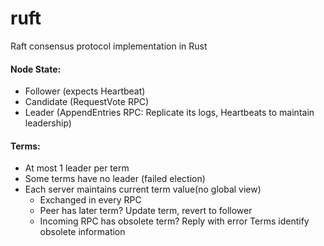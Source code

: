 # ruft
Raft consensus protocol implementation in Rust

#### Node State:
  - Follower (expects Heartbeat)
  - Candidate (RequestVote RPC)
  - Leader  (AppendEntries RPC: Replicate its logs, Heartbeats to maintain leadership)
 
#### Terms:
  - At most 1 leader per term
  - Some terms have no leader (failed election)
  - Each server maintains current term value(no global view)
    - Exchanged in every RPC
    - Peer has later term? Update term, revert to follower
    - Incoming RPC has obsolete term? Reply with error
  Terms identify obsolete information

